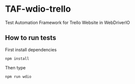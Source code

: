 # TAF-wdio-trello
Test Automation Framework for Trello Website in WebDriverIO

## How to run tests
First install dependencies
```
npm install
```
Then type
```
npm run wdio
```

